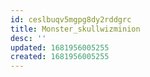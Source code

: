 ```yaml
---
id: ceslbuqv5mgpg8dy2rddgrc
title: Monster_skullwizminion
desc: ''
updated: 1681956005255
created: 1681956005255
---
```

